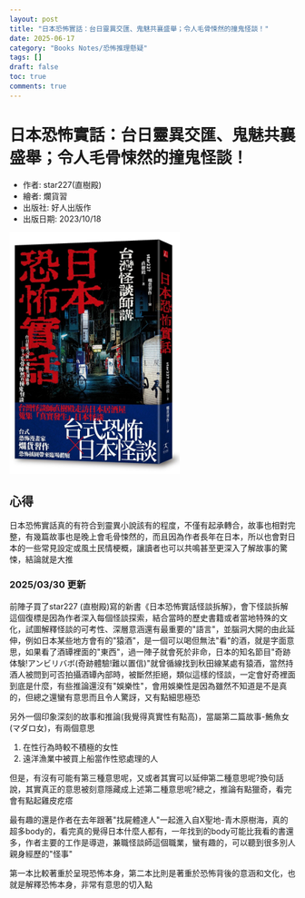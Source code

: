 ```yaml
---
layout: post
title: "日本恐怖實話：台日靈異交匯、鬼魅共襄盛舉；令人毛骨悚然的撞鬼怪談！"
date: 2025-06-17
category: "Books Notes/恐怖推理懸疑"
tags: []
draft: false
toc: true
comments: true
---
```


# 日本恐怖實話：台日靈異交匯、鬼魅共襄盛舉；令人毛骨悚然的撞鬼怪談！
* 作者: star227(直樹殿)
* 繪者: 爛貨習
* 出版社: 好人出版作
* 出版日期: 2023/10/18

<img src="/assets/posts/日本恐怖實話.jpg" alt="" width="300"/>
<!-- more -->

## 心得
日本恐怖實話真的有符合到靈異小說該有的程度，不僅有起承轉合，故事也相對完整，有幾篇故事也是晚上會毛骨悚然的，而且因為作者長年在日本，所以也會對日本的一些常見設定或風土民情梗概，讓讀者也可以共鳴甚至更深入了解故事的驚悚，結論就是大推

### 2025/03/30 更新
前陣子買了star227 (直樹殿)寫的新書《日本恐怖實話怪談拆解》，會下怪談拆解這個復標是因為作者深入每個怪談探索，結合當時的歷史書籍或者當地特殊的文化，試圖解釋怪談的可考性、深層意涵還有最重要的"語言"，並腦洞大開的由此延伸，例如日本某些地方會有的"猿酒"，是一個可以喝但無法"看"的酒，就是字面意思，如果看了酒罈裡面的"東西"，過一陣子就會死於非命，日本的知名節目"奇跡体験!アンビリバボ(奇跡體驗!難以置信)"就曾循線找到秋田線某處有猿酒，當然持酒人被問到可否拍攝酒罈內部時，被斷然拒絕，類似這樣的怪談，一定會好奇裡面到底是什麼，有些推論還沒有"娛樂性"，會用娛樂性是因為雖然不知道是不是真的，但總之還蠻有意思而且令人驚訝，又有點細思極恐

另外一個印象深刻的故事和推論(我覺得真實性有點高)，當屬第二篇故事-鮪魚女(マダロ女)，有兩個意思

1. 在性行為時較不積極的女性
2. 遠洋漁業中被買上船當作性慾處理的人

但是，有沒有可能有第三種意思呢，又或者其實可以延伸第二種意思呢?換句話說，其實真正的意思被刻意隱藏成上述第二種意思呢?總之，推論有點獵奇，看完會有點起雞皮疙瘩

最有趣的還是作者在去年跟著"找屍體達人"一起進入自X聖地-青木原樹海，真的超多body的，看完真的覺得日本什麼人都有，一年找到的body可能比我看的書還多，作者主要的工作是導遊，兼職怪談師這個職業，蠻有趣的，可以聽到很多別人親身經歷的"怪事"

第一本比較著重於呈現恐怖本身，第二本比則是著重於恐怖背後的意涵和文化，也就是解釋恐怖本身，非常有意思的切入點